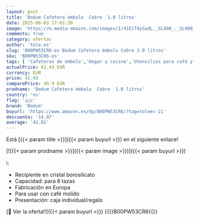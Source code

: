 ```yaml
---
layout: post
title: 'Bodum Cafetera émbolo  Cobre  1.0 litros'
date: 2025-06-03 17:02:20
image: 'https://m.media-amazon.com/images/I/41EiT4ySadL._SL500_._SL400_.jpg'
comments: true
category: ofertas
author: 'tole.es'
slug: 'B00PW53CR6-es Bodum Cafetera émbolo Cobre 1.0 litros'
sku: 'B00PW53CR6-es'
tags: [ 'Cafeteras de émbolo','Hogar y cocina','Utensilios para café y té','bodum','cafetera','🇪🇸', ]
actualPrice: 42.43 EUR
currency: EUR
price: 42.43
comparePrice: 49.9 EUR
prodname: 'Bodum Cafetera émbolo  Cobre  1.0 litros'
country: 'es'
flag: '🇪🇸'
brand: 'Bodum'
buyurl: 'https://www.amazon.es/dp/B00PW53CR6/?tag=tolees-21'
descuento: '14.97'
average: '41.81'
---
```


Está [{{< param title >}}]({{< param buyurl >}}) en el siguiente enlace!

[![{{< param prodname >}}]({{< param image >}})]({{< param buyurl >}})

ℹ️:

- Recipiente en cristal borosilicato
- Capacidad: para 8 tazas
- Fabricación en Europa
- Para usar con café molido
- Presentación: caja individual/regalo

[🛒 Ver la oferta!!]({{< param buyurl >}})
{{<world>}}B00PW53CR6{{</world>}}
